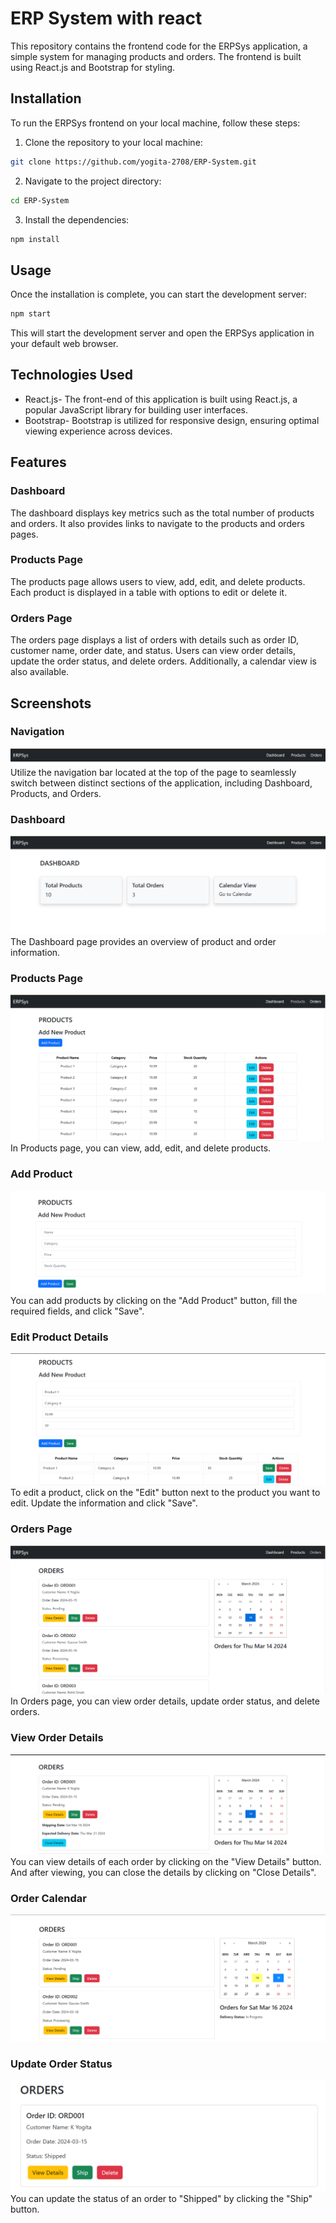 # ERP System with react

This repository contains the frontend code for the ERPSys application, a simple system for managing products and orders. The frontend is built using React.js and Bootstrap for styling.

## Installation

To run the ERPSys frontend on your local machine, follow these steps:

1. Clone the repository to your local machine:

```bash
git clone https://github.com/yogita-2708/ERP-System.git
```

2. Navigate to the project directory:

```bash
cd ERP-System
```

3. Install the dependencies:

```bash
npm install
```

## Usage

Once the installation is complete, you can start the development server:

```bash
npm start
```

This will start the development server and open the ERPSys application in your default web browser.

## Technologies Used

- React.js- The front-end of this application is built using React.js, a popular JavaScript library for building user interfaces.
- Bootstrap-  Bootstrap is utilized for responsive design, ensuring optimal viewing experience across devices.

## Features

### Dashboard

The dashboard displays key metrics such as the total number of products and orders. It also provides links to navigate to the products and orders pages.

### Products Page

The products page allows users to view, add, edit, and delete products. Each product is displayed in a table with options to edit or delete it.

### Orders Page

The orders page displays a list of orders with details such as order ID, customer name, order date, and status. Users can view order details, update the order status, and delete orders. Additionally, a calendar view is also available.

## Screenshots

### Navigation
![Navigation](screenshots/navbar.png)
Utilize the navigation bar located at the top of the page to seamlessly switch between distinct sections of the application, including Dashboard, Products, and Orders.

### Dashboard
![Dashboard](screenshots/dashboard.png)
The Dashboard page provides an overview of product and order information.

### Products Page
![Products](screenshots/products.png)
In Products page, you can view, add, edit, and delete products.
### Add Product
![Add Product](screenshots/addproduct.png)
You can add products by clicking on the "Add Product" button, fill the required fields, and click "Save".
### Edit Product Details
![Edit Products](screenshots/productsedit.png)
To edit a product, click on the "Edit" button next to the product you want to edit. Update the information and click "Save".

### Orders Page
![Orders](screenshots/orders.png)
In Orders page, you can view order details, update order status, and delete orders.
### View Order Details
![Order Details](screenshots/orderdetails.png)
You can view details of each order by clicking on the "View Details" button. And after viewing, you can close the details by clicking on "Close Details".
### Order Calendar
![Order Calendar](screenshots/ordercalendars.png)
### Update Order Status
![Update Order Status](screenshots/orderupdate.png)
You can update the status of an order to "Shipped" by clicking the "Ship" button.
